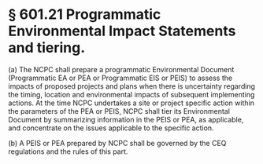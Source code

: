 # § 601.21   Programmatic Environmental Impact Statements and tiering.

(a) The NCPC shall prepare a programmatic Environmental Document (Programmatic EA or PEA or Programmatic EIS or PEIS) to assess the impacts of proposed projects and plans when there is uncertainty regarding the timing, location and environmental impacts of subsequent implementing actions. At the time NCPC undertakes a site or project specific action within the parameters of the PEA or PEIS, NCPC shall tier its Environmental Document by summarizing information in the PEIS or PEA, as applicable, and concentrate on the issues applicable to the specific action.


(b) A PEIS or PEA prepared by NCPC shall be governed by the CEQ regulations and the rules of this part.




